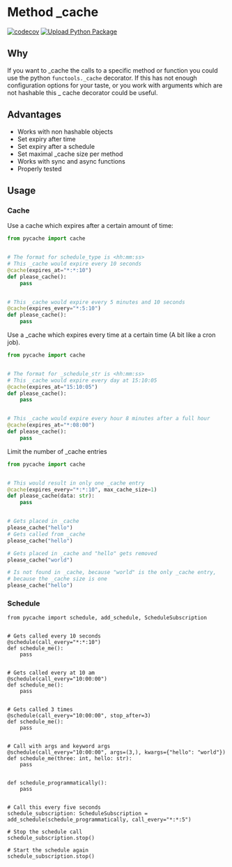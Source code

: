 # Method _cache

[![codecov](https://codecov.io/gh/HuiiBuh/pycache/branch/master/graph/badge.svg?token=WYBEMXAQVO)](https://codecov.io/gh/HuiiBuh/pycache)
[![Upload Python Package](https://github.com/HuiiBuh/pycache/actions/workflows/publish.yml/badge.svg)](https://github.com/HuiiBuh/pycache/actions/workflows/publish.yml)

## Why

If you want to _cache the calls to a specific method or function you could use the python `functools._cache` decorator.
If this has not enough configuration options for your taste, or you work with arguments which are not hashable this _
cache decorator could be useful.

## Advantages

+ Works with non hashable objects
+ Set expiry after time
+ Set expiry after a schedule
+ Set maximal _cache size per method
+ Works with sync and async functions
+ Properly tested

## Usage

### Cache

Use a cache which expires after a certain amount of time:

```python
from pycache import cache


# The format for schedule_type is <hh:mm:ss>
# This _cache would expire every 10 seconds
@cache(expires_at="*:*:10")
def please_cache():
    pass


# This _cache would expire every 5 minutes and 10 seconds
@cache(expires_every="*:5:10")
def please_cache():
    pass
```

Use a _cache which expires every time at a certain time (A bit like a cron job).

```python
from pycache import cache


# The format for _schedule_str is <hh:mm:ss>
# This _cache would expire every day at 15:10:05
@cache(expires_at="15:10:05")
def please_cache():
    pass


# This _cache would expire every hour 8 minutes after a full hour
@cache(expires_at="*:08:00")
def please_cache():
    pass
```

Limit the number of _cache entries

```python
from pycache import cache


# This would result in only one _cache entry
@cache(expires_every="*:*:10", max_cache_size=1)
def please_cache(data: str):
    pass


# Gets placed in _cache
please_cache("hello")
# Gets called from _cache
please_cache("hello")

# Gets placed in _cache and "hello" gets removed
please_cache("world")

# Is not found in _cache, because "world" is the only _cache entry, 
# because the _cache size is one
please_cache("hello")
```

### Schedule

```python3
from pycache import schedule, add_schedule, ScheduleSubscription


# Gets called every 10 seconds
@schedule(call_every="*:*:10")
def schedule_me():
    pass


# Gets called every at 10 am
@schedule(call_every="10:00:00")
def schedule_me():
    pass


# Gets called 3 times
@schedule(call_every="10:00:00", stop_after=3)
def schedule_me():
    pass


# Call with args and keyword args
@schedule(call_every="10:00:00", args=(3,), kwargs={"hello": "world"})
def schedule_me(three: int, hello: str):
    pass


def schedule_programmatically():
    pass


# Call this every five seconds
schedule_subscription: ScheduleSubscription = add_schedule(schedule_programmatically, call_every="*:*:5")

# Stop the schedule call
schedule_subscription.stop()

# Start the schedule again
schedule_subscription.stop()
```
